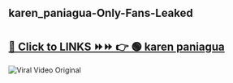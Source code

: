 
 ## karen_paniagua-Only-Fans-Leaked

# <h2><a href="https://clipsfans.com/karen_paniagua&ref=git">🔗 Click to LINKS ⏩⏩ 👉 🟢 karen paniagua </a></h2>

<a href="https://clipsfans.com/karen_paniagua&ref=git" rel="nofollow" data-target="animated-image.originalLink"><img src="https://i.ibb.co.com/xMMVF88/686577567.gif" alt="Viral Video Original" style="max-width: 100%; display: inline-block;" data-target="animated-image.originalImage"></a>

